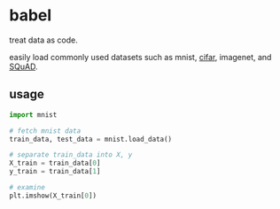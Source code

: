 # babel
treat data as code. 

easily load commonly used datasets such as mnist, [cifar](https://www.cs.toronto.edu/~kriz/cifar.html), imagenet, and [SQuAD](https://rajpurkar.github.io/SQuAD-explorer/).

## usage
```python
import mnist

# fetch mnist data
train_data, test_data = mnist.load_data()  

# separate train_data into X, y
X_train = train_data[0]
y_train = train_data[1]

# examine
plt.imshow(X_train[0])
```
